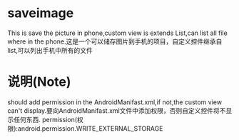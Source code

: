 # saveimage
This is save the picture in phone,custom view is extends List,can list all file where in the phone.这是一个可以储存图片到手机的项目，自定义控件继承自list,可以列出手机中所有的文件
# 说明(Note)
should add permission in the AndroidManifast.xml,if not,the custom view can't display.要向AndroidManifast.xml文件中添加权限，否则自定义控件将不显示任何东西.
permission(权限):android.permission.WRITE_EXTERNAL_STORAGE
